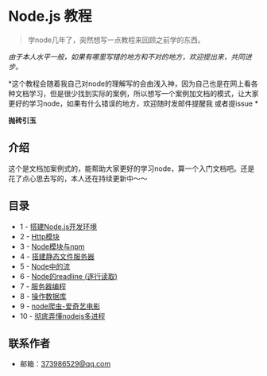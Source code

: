 # Node.js 教程

> 学node几年了，突然想写一点教程来回顾之前学的东西。

*由于本人水平一般，如果有哪里写错的地方和不对的地方，欢迎提出来，共同进步。*  

*这个教程会随着我自己对node的理解写的会由浅入神，因为自己也是在网上看各种文档学习，但是很少找到实际的案例，所以想写一个案例加文档的模式，让大家更好的学习node，如果有什么错误的地方，欢迎随时发邮件提醒我 或者提issue *  

**抛砖引玉**

## 介绍

这个是文档加案例式的，能帮助大家更好的学习node，算一个入门文档吧。还是花了点心思去写的，本人还在持续更新中～～

## 目录

- 1 - [搭建Node.js开发环境](/lesson1)
- 2 - [Http模块](/lesson2)
- 3 - [Node模块与npm](/lesson3)
- 4 - [搭建静态文件服务器](/lesson4)
- 5 - [Node中的流](/lesson5)
- 6 - [Node的readline (逐行读取)](/lesson6)
- 7 - [服务器编程](/lesson7)
- 8 - [操作数据库](/lesson8)
- 9 - [node爬虫-爱奇艺电影](/lesson9)
- 10 - [彻底弄懂nodejs多进程](/lesson10)

## 联系作者

- 邮箱：[373986529@qq.com](mailto:373986529@qq.com)

